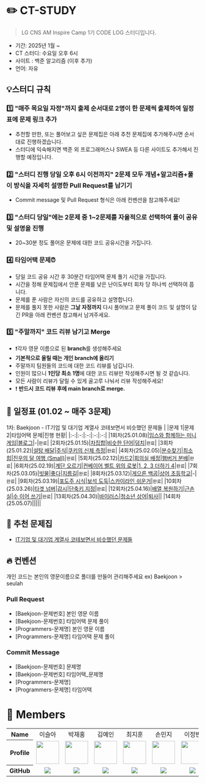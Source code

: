 # ✏️ CT-STUDY
> LG CNS AM Inspire Camp 1기 CODE LOG 스터디입니다.

- 기간: 2025년 1월 ~
- CT 스터디: 수요일 오후 6시
- 사이트 : 백준 알고리즘 (이후 추가)
- 언어: 자유


## 💡스터디 규칙
### 1️⃣ "매주 목요일 자정"까지 출제 순서대로 2명이 한 문제씩 출제하여 **일정표에 문제 링크 추가**
- 추천할 만한, 또는 풀어보고 싶은 문제집은 아래 추천 문제집에 추가해주시면 순서대로 진행하겠습니다.
- 스터디에 익숙해지면 백준 외 프로그래머스나 SWEA 등 다른 사이트도 추가해서 진행할 예정입니다.

### 2️⃣ "스터디 진행 당일 오후 6시 이전까지" 2문제 모두 개념+알고리즘+풀이 방식을 자세히 설명한 **Pull Request**를 남기기
- Commit message 및 Pull Request 형식은 아래 컨벤션을 참고해주세요!

### 3️⃣ "스터디 당일"에는 2문제 중 **1~2문제**를 자율적으로 선택하여 풀이 공유 및 설명을 진행
- 20~30분 정도 풀어온 문제에 대한 코드 공유시간을 가집니다.

### 4️⃣  **타임어택 문제⏰** 
- 당일 코드 공유 시간 후 30분간 타임어택 문제 풀기 시간을 가집니다.
- 시간을 정해 문제집에서 안푼 문제를 낮은 난이도부터 회차 당 하나씩 선택하여 풉니다.
- 문제를 푼 사람은 자신의 코드를 공유하고 설명합니다.
- 문제를 풀지 못한 사람은 **그날 자정까지** 다시 풀어보고 문제 풀이 코드 및 설명이 담긴 PR을 아래 컨벤션 참고해서 남겨주세요. 

### 5️⃣ "주말까지" 코드 리뷰 남기고 Merge
- ❗️각자 영문 이름으로 된 **branch**를 생성해주세요
- **기본적으로 올릴 때는 개인 branch에 올리기**
- 주말까지 팀원들의 코드에 대한 코드 리뷰를 남깁니다.
- 인원이 많으니 **1인당 최소 1명**에 대한 코드 리뷰만 작성해주시면 될 것 같습니다.
- 모든 사람이 리뷰가 달릴 수 있게 골고루 나눠서 리뷰 작성해주세요!
- ❗️ **반드시 코드 리뷰 후에 main branch로 merge.**



## 📅 일정표 (01.02 ~ 매주 3문제)
1차: Baekjoon - IT기업 및 대기업 계열사 코테보면서 비슷했던 문제들
| |문제 1|문제 2|타임어택 문제|진행 현황|
|:-:|:-:|:-:|:-:|:-:|
|1회차(25.01.08)|[임스와 함께하는 미니게임](https://www.acmicpc.net/problem/25757)|[블로그](https://www.acmicpc.net/problem/21921)|-|`완료`|
|2회차(25.01.15)|[차집합](https://www.acmicpc.net/problem/1822)|[비슷한 단어](https://www.acmicpc.net/problem/2607)|[덩치](https://www.acmicpc.net/problem/7568)|`완료`|
|3회차(25.01.22)|[설탕 배달](https://www.acmicpc.net/problem/2839)|[주식](https://www.acmicpc.net/problem/11501)|[쿠키의 신체 측정](https://www.acmicpc.net/problem/20125)|`완료`|
|4회차(25.02.05)|[분수찾기](https://www.acmicpc.net/problem/1193)|[최소 힙](https://www.acmicpc.net/problem/1927)|[진우의 달 여행 (Small)](https://www.acmicpc.net/problem/17484)|`완료`|
|5회차(25.02.12)|[카드2](https://www.acmicpc.net/problem/2164)|[회의실 배정](https://www.acmicpc.net/problem/1931)|[햄버거 분배](https://www.acmicpc.net/problem/19941)|`완료`|
|6회차(25.02.19)|[계단 오르기](https://www.acmicpc.net/problem/2579)|[컨베이어 벨트 위의 로봇](https://www.acmicpc.net/problem/20055)|[1, 2, 3 더하기 4](https://www.acmicpc.net/problem/15989)|`완료`|
|7회차(25.03.05)|[빗물](https://www.acmicpc.net/problem/14719)|[좋다](https://www.acmicpc.net/problem/1253)|[지름길](https://www.acmicpc.net/problem/1446)|`완료`|
|8회차(25.03.12)|[게으른 백곰](https://www.acmicpc.net/problem/10025)|[상어 초등학교](https://www.acmicpc.net/problem/21608)|-|`완료`|
|9회차(25.03.19)|[포도주 시식](https://www.acmicpc.net/problem/2156)|[보석 도둑](https://www.acmicpc.net/problem/1202)|[스카이라인 쉬운거](https://www.acmicpc.net/problem/1863)|`완료`|
|10회차(25.03.26)|[타겟 넘버](https://school.programmers.co.kr/learn/courses/30/lessons/43165)|[감시](https://www.acmicpc.net/problem/15683)|[단축키 지정](https://www.acmicpc.net/problem/1283)|`완료`|
|12회차(25.04.16)|[배열 복원하기](https://www.acmicpc.net/problem/16967)|[근손실](https://www.acmicpc.net/problem/18429)|[수 이어 쓰기](https://www.acmicpc.net/problem/1515)|`완료`|
|13회차(25.04.30)|[바이러스](https://www.acmicpc.net/problem/2606)|[청소년 상어](https://www.acmicpc.net/problem/19236)|[퇴사](https://www.acmicpc.net/problem/14501)||
|14회차(25.05.07)|[]()|[]()|[]()||



## 📖 추천 문제집
- [IT기업 및 대기업 계열사 코테보면서 비슷했던 문제들](https://www.acmicpc.net/workbook/view/8708)


## 🔥 컨벤션
개인 코드는 본인의 영문이름으로 폴더를 만들어 관리해주세요
ex) Baekjoon > seulah
### Pull Request
- [Baekjoon-문제번호] 본인 영문 이름
- [Baekjoon-문제번호] 타임어택 문제 풀이
- [Programmers-문제명] 본인 영문 이름
- [Programmers-문제명] 타임어택 문제 풀이

### Commit Message
- [Baekjoon-문제번호] 문제명
- [Baekjoon-문제번호] 타임어택_문제명
- [Programmers-문제명]
- [Programmers-문제명] 타임어택

# 👥 Members
<table width="1000">
<thead>
</thead>
<tbody>

<tr>
<th>Name</th>
<td width="100" align="center">이슬아</td>
<td width="100" align="center">박재홍</td>
<td width="100" align="center">김예인</td>
<td width="100" align="center">최지훈</td>
<td width="100" align="center">손민지</td>
<td width="100" align="center">이정빈</td>
<td width="100" align="center">정선우</td>
</tr>


<tr>
<th>Profile</th>
<td width="100" align="center">
<a href="https://github.com/SRASONY">
<img src="https://github.com/user-attachments/assets/3177c478-51e6-49d8-bbaf-eba0881880af" width="60" height="60">
</a>
</td>
<td width="100" align="center">
<a href="https://github.com/qkrwoghd04">
<img src="https://avatars.githubusercontent.com/u/122519801?v=4" width="60" height="60">
</a>
</td>
<td width="100" align="center">
<a href="https://github.com/2076070">
<img src="https://avatars.githubusercontent.com/u/103043743?v=4" width="60" height="60">
</a>
</td>
<td width="100" align="center">
<a href="https://github.com/cjh-19">
<img src="https://avatars.githubusercontent.com/u/66457014?v=4" width="60" height="60">
</a>
</td>
<td width="100" align="center">
<a href="https://github.com/midday2612">
<img src="https://avatars.githubusercontent.com/u/109676875?v=4" width="60" height="60">
</a>
</td>
<td width="100" align="center">
<a href="https://github.com/coffeesigma">
<img src="https://avatars.githubusercontent.com/u/49887550?v=4" width="60" height="60">
</a>
</td>
 <td width="100" align="center">
<a href="https://github.com/willjsw">
<img src="https://avatars.githubusercontent.com/u/104188728?v=4" width="60" height="60">
</a>
</td>
</tr>

<tr>
<th>GitHub</th>
<td width="100" align="center">
<a href="https://github.com/SRASONY">
<img src="http://img.shields.io/badge/SRASONY-green?style=social&logo=github"/>
</a>
</td>
<td width="100" align="center">
<a href="https://github.com/qkrwoghd04">
<img src="http://img.shields.io/badge/qkrwoghd04-green?style=social&logo=github"/>
</a>
</td>
<td width="100" align="center">
<a href="https://github.com/2076070">
<img src="http://img.shields.io/badge/2076070-green?style=social&logo=github"/>
</a>
</td>
<td width="100" align="center">
<a href="https://github.com/cjh-19">
<img src="http://img.shields.io/badge/cjh--19-green?style=social&logo=github"/>
</a>
</td>
<td width="100" align="center">
<a href="https://github.com/midday2612">
<img src="http://img.shields.io/badge/midday2612-green?style=social&logo=github"/>
</a>
</td>
<td width="100" align="center">
<a href="https://github.com/coffeesigma/">
<img src="http://img.shields.io/badge/coffeesigma-green?style=social&logo=github"/>
</a>
</td>
<td width="100" align="center">
<a href="https://github.com/willjsw">
<img src="http://img.shields.io/badge/willjsw-green?style=social&logo=github"/>
</a>
</td>
</tr>
</tbody>
</table>

